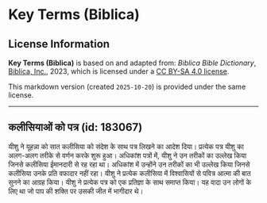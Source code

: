 # Key Terms (Biblica)

## License Information

**Key Terms (Biblica)** is based on and adapted from: _Biblica Bible Dictionary_, [Biblica, Inc.](https://www.biblica.com/), 2023, which is licensed under a [CC BY-SA 4.0 license](https://creativecommons.org/licenses/by-sa/4.0/legalcode.en).

This markdown version (created `2025-10-20`) is provided under the same license.



--------------------------------

## कलीसियाओं को पत्र (id: 183067)

यीशु ने यूहन्ना को सात कलीसिया को संदेश के साथ पत्र लिखने का आदेश दिया। प्रत्येक पत्र यीशु का अलग\-अलग तरीके से वर्णन करके शुरू हुआ। अधिकांश पत्रों में, यीशु ने उन तरीकों का उल्लेख किया जिनसे कलीसिया ईमानदारी से रह रहा था। अधिकांश में उन्होंने उन तरीकों का भी उल्लेख किया जिनसे कलीसिया उनके प्रति वफादार नहीं रहा। यीशु ने प्रत्येक कलीसिया में विश्वासियों से पवित्र आत्मा की बात सुनने का आग्रह किया। यीशु ने प्रत्येक पत्र को एक प्रतिज्ञा के साथ समाप्त किया। यह वादा उन लोगों के लिए था जो पाप की शक्ति पर उसकी जीत में भागीदार थे।


